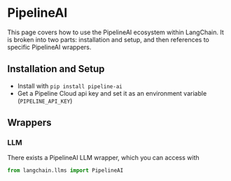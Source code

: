 # PipelineAI

This page covers how to use the PipelineAI ecosystem within LangChain.
It is broken into two parts: installation and setup, and then references to specific PipelineAI wrappers.

## Installation and Setup

- Install with `pip install pipeline-ai`
- Get a Pipeline Cloud api key and set it as an environment variable (`PIPELINE_API_KEY`)

## Wrappers

### LLM

There exists a PipelineAI LLM wrapper, which you can access with

```python
from langchain.llms import PipelineAI
```
